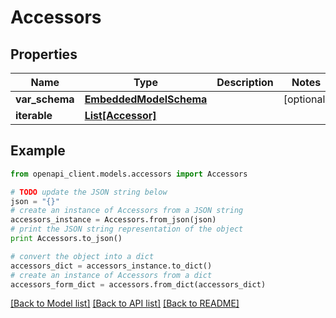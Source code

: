 # Accessors


## Properties
Name | Type | Description | Notes
------------ | ------------- | ------------- | -------------
**var_schema** | [**EmbeddedModelSchema**](EmbeddedModelSchema.md) |  | [optional] 
**iterable** | [**List[Accessor]**](Accessor.md) |  | 

## Example

```python
from openapi_client.models.accessors import Accessors

# TODO update the JSON string below
json = "{}"
# create an instance of Accessors from a JSON string
accessors_instance = Accessors.from_json(json)
# print the JSON string representation of the object
print Accessors.to_json()

# convert the object into a dict
accessors_dict = accessors_instance.to_dict()
# create an instance of Accessors from a dict
accessors_form_dict = accessors.from_dict(accessors_dict)
```
[[Back to Model list]](../README.md#documentation-for-models) [[Back to API list]](../README.md#documentation-for-api-endpoints) [[Back to README]](../README.md)


